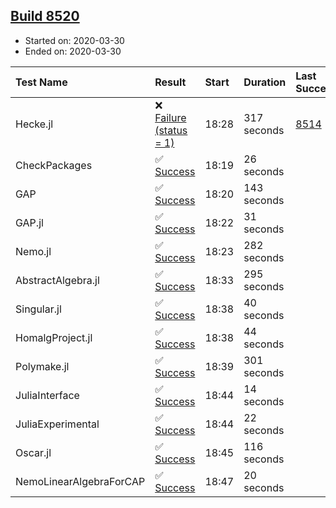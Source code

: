 ## [Build 8520](https://oscarci.mathematik.uni-kl.de/job/oscar/8520/)

* Started on: 2020-03-30
* Ended on: 2020-03-30

| Test Name    | Result | Start | Duration | Last Success | First Failure |
|:-------------|:-------|:------|:---------|:-------------|:--------------|
| Hecke.jl | ❌ [Failure (status = 1)](https://oscarci.mathematik.uni-kl.de/job/oscar/8520/artifact/logs/build-8520/Hecke.jl.log) | 18:28 | 317 seconds | [8514](https://oscarci.mathematik.uni-kl.de/job/oscar/8514/) | [8515](https://oscarci.mathematik.uni-kl.de/job/oscar/8515/) |
| CheckPackages | ✅ [Success](https://oscarci.mathematik.uni-kl.de/job/oscar/8520/artifact/logs/build-8520/CheckPackages.log) | 18:19 | 26 seconds |  |  |
| GAP | ✅ [Success](https://oscarci.mathematik.uni-kl.de/job/oscar/8520/artifact/logs/build-8520/GAP.log) | 18:20 | 143 seconds |  |  |
| GAP.jl | ✅ [Success](https://oscarci.mathematik.uni-kl.de/job/oscar/8520/artifact/logs/build-8520/GAP.jl.log) | 18:22 | 31 seconds |  |  |
| Nemo.jl | ✅ [Success](https://oscarci.mathematik.uni-kl.de/job/oscar/8520/artifact/logs/build-8520/Nemo.jl.log) | 18:23 | 282 seconds |  |  |
| AbstractAlgebra.jl | ✅ [Success](https://oscarci.mathematik.uni-kl.de/job/oscar/8520/artifact/logs/build-8520/AbstractAlgebra.jl.log) | 18:33 | 295 seconds |  |  |
| Singular.jl | ✅ [Success](https://oscarci.mathematik.uni-kl.de/job/oscar/8520/artifact/logs/build-8520/Singular.jl.log) | 18:38 | 40 seconds |  |  |
| HomalgProject.jl | ✅ [Success](https://oscarci.mathematik.uni-kl.de/job/oscar/8520/artifact/logs/build-8520/HomalgProject.jl.log) | 18:38 | 44 seconds |  |  |
| Polymake.jl | ✅ [Success](https://oscarci.mathematik.uni-kl.de/job/oscar/8520/artifact/logs/build-8520/Polymake.jl.log) | 18:39 | 301 seconds |  |  |
| JuliaInterface | ✅ [Success](https://oscarci.mathematik.uni-kl.de/job/oscar/8520/artifact/logs/build-8520/JuliaInterface.log) | 18:44 | 14 seconds |  |  |
| JuliaExperimental | ✅ [Success](https://oscarci.mathematik.uni-kl.de/job/oscar/8520/artifact/logs/build-8520/JuliaExperimental.log) | 18:44 | 22 seconds |  |  |
| Oscar.jl | ✅ [Success](https://oscarci.mathematik.uni-kl.de/job/oscar/8520/artifact/logs/build-8520/Oscar.jl.log) | 18:45 | 116 seconds |  |  |
| NemoLinearAlgebraForCAP | ✅ [Success](https://oscarci.mathematik.uni-kl.de/job/oscar/8520/artifact/logs/build-8520/NemoLinearAlgebraForCAP.log) | 18:47 | 20 seconds |  |  |
